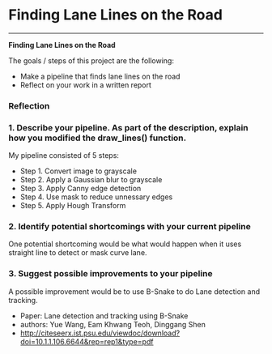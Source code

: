 # **Finding Lane Lines on the Road** 

---

**Finding Lane Lines on the Road**

The goals / steps of this project are the following:
* Make a pipeline that finds lane lines on the road
* Reflect on your work in a written report


### Reflection

### 1. Describe your pipeline. As part of the description, explain how you modified the draw_lines() function.

My pipeline consisted of 5 steps:

* Step 1. Convert image to grayscale
* Step 2. Apply a Gaussian blur to grayscale
* Step 3. Apply Canny edge detection
* Step 4. Use mask to reduce unnessary edges
* Step 5. Apply Hough Transform

[image1]: ./result_image/01_edge.png      "Edges"
[image2]: ./result_image/02_line_edge.png "Line Edges"
[image3]: ./result_image/03_out_image.png "Output Image"


### 2. Identify potential shortcomings with your current pipeline


One potential shortcoming would be what would happen when it uses straight line to detect or mask curve lane.


### 3. Suggest possible improvements to your pipeline

A possible improvement would be to use B-Snake to do Lane detection and tracking.

* Paper:   Lane detection and tracking using B-Snake
* authors: Yue Wang, Eam Khwang Teoh, Dinggang Shen
* http://citeseerx.ist.psu.edu/viewdoc/download?doi=10.1.1.106.6644&rep=rep1&type=pdf

